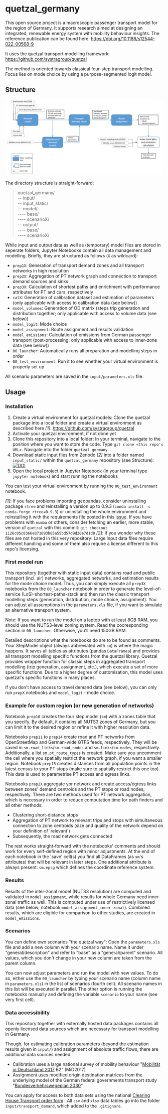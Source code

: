 # quetzal_germany
This open source project is a macroscopic passenger transport model for the region of Germany. It supports research aimed at designing an integrated, renewable energy system with mobility behaviour insights. The reference publication can be found here: https://doi.org/10.1186/s12544-022-00568-9

It uses the quetzal transport modelling framework: https://github.com/systragroup/quetzal

The method is oriented towards classical four-step transport modelling. Focus lies on mode choice by using a purpose-segmented logit model.

## Structure

![Structure of quetzal_germany](input/quetzal_germany_structure_chart.PNG "Structure of quetzal_germany")

The directory structure is straight-forward:
> quetzal_germany/</br>
> -- input/</br>
> -- input_static/</br>
> -- model/</br>
> ---- base/</br>
> ---- scenarioX/</br>
> -- output/</br>
> ---- base/</br>
> ---- scenarioX/</br>

While input and output data as well as (temporary) model files are stored in seperate folders, Jupyter Notebooks contain all data management and modelling. Briefly, they are structured as follows (`X` as wildcard):
* ``prep1X``: Generation of transport demand zones and all transport networks in high resolution
* ``prep2X``: Aggregation of PT network graph and connection to transport demand sources and sinks
* ``prep3X``: Calculation of shortest paths and enrichment with performance attributes for PT and cars, respectively
* ``calX``: Generation of calibration dataset and estimation of parameters (only applicable with access to calibration data (see below))
* ``model_volumes``: Generation of OD matrix (steps trip generation and distribution together; only applicable with access to volume data (see below))
* ``model_logit``: Mode choice
* ``model_assignment``: Route assignment and results validation
* ``model_emissions``: Calculation of emissions from German passenger transport (post-processing; only applicable with access to inner-zone data (see below))
* ``00_launcher``: Automatically runs all preparation and modelling steps in order
* ``00_test_environment``: Run it to see whether your virtual environment is properly set up

All scenario parameters are saved in the `input/parameters.xls` file.

## Usage

### Installation

1. Create a virtual environment for quetzal models: Clone the quetzal package into a local folder and create a virtual environment as described here *[1]*: https://github.com/systragroup/quetzal
2. Activate your quetzal environment, if not done yet
3. Clone this repository into a local folder: In your terminal, navigate to the position where you want to store the code. Type `git clone <this repo's URL>`. Navigate into the folder `quetzal_germany`.
4. Download static input files from Zenodo *[2]* into a folder named `input_static/` within the `quetzal_germany` repository (see Structure): [![DOI](https://zenodo.org/badge/DOI/10.5281/zenodo.5659679.svg)](https://doi.org/10.5281/zenodo.5659679)
5. Open the local project in Jupyter Notebook (in your terminal type `jupyter notebook`) and start running the notebooks

You can test your virtual environment by running the `00_test_environment` notebook.

*[1]*: If you face problems importing geopandas, consider uninstalling package `rtree` and reinstalling a version up to 0.9.3 (`conda install -c conda-forge rtree=0.9.3`) or uninstalling the whole environment and reinstalling it with the requirements file posted in this [issue](https://github.com/systragroup/quetzal/issues/45). If you have problems with `numba` or others, consider fetching an earlier, more stable, version of `quetzal` with this commit: `git checkout 1126c05c8366e871893b85a55bd57d9d20e7d1d0`
*[2]*: If you wonder why these files are not hosted in this very repository: Large input data files require different handling and some of them also require a license different to this repo's licensing.

### First model run

This repository (together with static input data) contains road and public transport (incl. air) networks, aggregated networks, and estimation results for the mode choice model. Thus, you can simply execute all `prep3X` notebooks from the `00_launcher` notebook in order to generate the level-of-service (LoS)-shortest-paths-stack and then run the classic transport modelling steps (generation, distribution, mode choice, assignment). You can adjust all assumptions in the `parameters.xls` file, if you want to simulate an alternative transport system.

Note: If you want to run the model on a laptop with at least 8GB RAM, you should use the NUTS3-level zoning system. Read the cooresponding section in `00_launcher`. Otherwise, you'll need 150GB RAM.

Detailed descriptions what the notebooks do are to be found as comments. Your StepModel object (always abbreviated with `sm`) is where the magic happens. It saves all tables as attributes (pandas `DataFrame`s) and provides all transport modelling specific functions from the quetzal library. Quetzal provides wrapper function for classic steps in aggregated transport modelling (trip generation, assignment, etc.), which execute a set of more specific functions. Due to a higher degree of customisation, this model uses quetzal's specific functions in many places.

If you don't have access to travel demand data (see below), you can only run `prepX` notebooks and `model_logit` - mode choice.

### Example for custom region (or new generation of networks)

Notebook `prep10` creates the four step model (`sm`) with a zones table that you specify. By default, it contains all NUTS3 zones of Germany, but you can limit it to the desired region or refine it with higher resolution data.

Notebooks `prep11` to `prep14` create road and PT networks from OpenStreetMap and German-wide GTFS feeds, respectively. They will be saved in `sm.road_links`/`sm.road_nodes` and `sm.links`/`sm.nodes`, respectively. Additionally, a list `sm.pt_route_types` is created. Make sure you uncomment the cell where you spatially restrict the network graph, if you want a smaller region. Notebook `prep15` creates distances from all population points in the latest census to your PT stops (make sure to spatially restrict this one too). This data is used to parametrise PT access and egress links.

Notebooks `prep2X` aggregate yor network and create access/egress links between zones' demand centroids and the PT stops or road nodes, respectively. There are two methods used for PT network aggregation, which is necessary in order to reduce computation time for path finders and all other methods:
* Clustering short-distance stops
* Aggregation of PT network to relevant trips and stops with simultaneous connection to zone centroids (size and quality of the network depend on your definition of 'relevant')
* Subsequently, the road network gets connected

The rest works straight-forward with the notebooks' comments and should work for every self-defined region with minor adjustments. At the end of each notebook in the 'save' cell(s) you find all DataFrames (as `sm`'s attributes) that will be relevant in later steps. One additional attribute is always present: `sm.epsg` which defines the coordinate reference system.

### Results

Results of the inter-zonal model (NUTS3 resolution) are computed and validated in `model_assignment`, while results for whole Germany need inner-zonal traffic as well. This is computed under use of restrictively licensed data (see below; notebook `model_assignment_inner-zonal`). Combined results, which are eligible for comparison to other studies, are created in `model_emissions`.

### Scenarios

You can define own scenarios "the quetzal way": Open the `parameters.xls` file and add a new column with your scenario name. Name it under "general/description" and refer to "base" as a "general/parent" scenario. All values, which you don't change in your new column are taken from the parent column.

You can now adjust parameters and run the model with new values. To do so, either use the `00_launcher` by typing your scenario name (column name in `parameters.xls`) in the list of scenarios (fourth cell). All scenario names in this list will be executed in parallel. The other option is running the notebooks manually and defining the variable `scenario` to your name (see very first cell).

### Data accessibility

This repository together with externally hosted data packages contains all openly licensed data sources which are necessary for transport modelling in Germany.

Though, for estimating calibration parameters (beyond the estimation results given in `input/`) and assignment of absolute traffic flows, there are additional data sources needed:
* Calibration uses a large national survey of mobility behaviour "[Mobilität in Deutschland 2017](http://www.mobilitaet-in-deutschland.de/) B2" (MiD2017)
* Assignment uses modified origin destination matrices from the underlying model of the German federal governments transport study "[Bundesverkehrswegeplan 2030](https://www.bmvi.de/SharedDocs/DE/Artikel/G/BVWP/bundesverkehrswegeplan-2030-inhalte-herunterladen.html)"

You can apply for access to both data sets using the national [Clearing House Transport order form](https://daten.clearingstelle-verkehr.de/order-form.html) . All `csv` and `xlsx` data tables go into the folder `input/transport_demand`, which added to the `.gitignore`.

